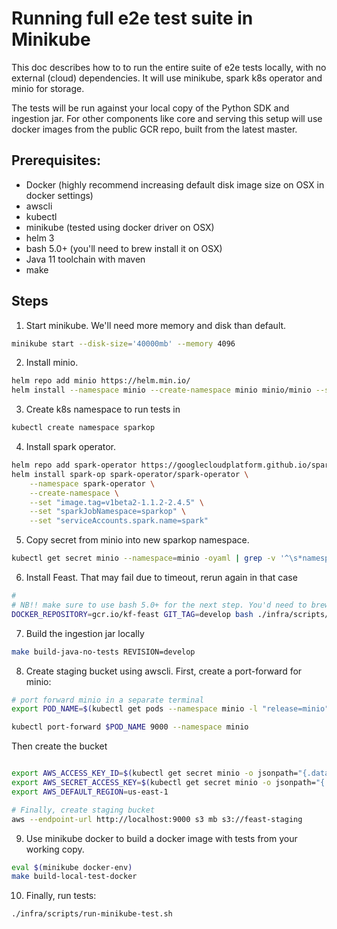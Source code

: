 # Running full e2e test suite in Minikube

This doc describes how to to run the entire suite of e2e tests locally, with no external (cloud) dependencies. It will use minikube, spark k8s operator and minio for storage.

The tests will be run against your local copy of the Python SDK and ingestion jar. For other components like core and serving this setup will use docker images from the public GCR repo, built from the latest master.

## Prerequisites:
* Docker (highly recommend increasing default disk image size on OSX in docker settings)
* awscli
* kubectl
* minikube (tested using docker driver on OSX)
* helm 3
* bash 5.0+ (you'll need to brew install it on OSX)
* Java 11 toolchain with maven
* make

## Steps

1. Start minikube. We'll need more memory and disk than default.
```bash
minikube start --disk-size='40000mb' --memory 4096
```

2. Install minio. 
```bash
helm repo add minio https://helm.min.io/
helm install --namespace minio --create-namespace minio minio/minio --set resources.requests.memory=2Gi
```

3. Create k8s namespace to run tests in
```bash
kubectl create namespace sparkop
```

4. Install spark operator.
```bash
helm repo add spark-operator https://googlecloudplatform.github.io/spark-on-k8s-operator
helm install spark-op spark-operator/spark-operator \
	--namespace spark-operator \
	--create-namespace \
	--set "image.tag=v1beta2-1.1.2-2.4.5" \
	--set "sparkJobNamespace=sparkop" \
	--set "serviceAccounts.spark.name=spark"
```

5. Copy secret from minio into new sparkop namespace.
```bash
kubectl get secret minio --namespace=minio -oyaml | grep -v '^\s*namespace:\s' | kubectl apply --namespace=sparkop -f -
```

6. Install Feast. That may fail due to timeout, rerun again in that case
```bash
#
# NB!! make sure to use bash 5.0+ for the next step. You'd need to brew install it on OSX
DOCKER_REPOSITORY=gcr.io/kf-feast GIT_TAG=develop bash ./infra/scripts/setuplocal.sh
```

7. Build the ingestion jar locally
```bash
make build-java-no-tests REVISION=develop
```

8. Create staging bucket using awscli. First, create a port-forward for minio:
```bash
# port forward minio in a separate terminal
export POD_NAME=$(kubectl get pods --namespace minio -l "release=minio" -o jsonpath="{.items[0].metadata.name}")

kubectl port-forward $POD_NAME 9000 --namespace minio
```
Then create the bucket
```bash

export AWS_ACCESS_KEY_ID=$(kubectl get secret minio -o jsonpath="{.data.accesskey}" -n minio | base64 --decode)
export AWS_SECRET_ACCESS_KEY=$(kubectl get secret minio -o jsonpath="{.data.secretkey}" -n minio | base64 --decode)
export AWS_DEFAULT_REGION=us-east-1

# Finally, create staging bucket
aws --endpoint-url http://localhost:9000 s3 mb s3://feast-staging
```

9. Use minikube docker to build a docker image with tests from your working copy.
```bash
eval $(minikube docker-env)
make build-local-test-docker
```

10. Finally, run tests:
```bash
./infra/scripts/run-minikube-test.sh
```
